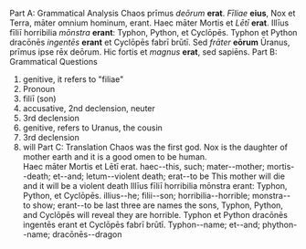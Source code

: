 Part A: Grammatical Analysis 
Chaos prīmus *deōrum* **erat**. *Fīliae* **eius**, Nox et Terra, māter omnium hominum, erant. Haec māter Mortis et *Lētī* **erat**. Illīus fīliī horribilia *mōnstra* **erant**: Typhon, Python, et Cyclōpēs. Typhon et Python dracōnēs *ingentēs* **erant** et Cyclōpēs fabrī brūtī. Sed *frāter* **eōrum** Ūranus, prīmus ipse rēx deōrum. Hic fortis et *magnus* **erat**, sed sapiēns.
Part B: Grammatical Questions
1. genitive, it refers to "filiae" 
2. Pronoun
3. filiī (son) 
4. accusative, 2nd declension, neuter 
5. 3rd declension
6. genitive, refers to Uranus, the cousin
7. 3rd declension 
8. will 
Part C: Translation 
Chaos was the first god. 
Nox is the daughter of mother earth and it is a good omen to be human.  
 Haec māter Mortis et Lētī erat.
 haec--this, such; mater--mother; mortis--death; et--and; letum--violent death; erat--to be
 This mother will die and it will be a violent death 
 Illīus fīliī horribilia mōnstra erant: Typhon, Python, et Cyclōpēs.
 illius--he; filii--son; horribilia--horrible; monstra-- to show; erant--to be last three are names 
the sons, Typhon, Python, and Cyclōpēs will reveal they are horrible.
Typhon et Python dracōnēs ingentēs erant et Cyclōpēs fabrī brūtī.
Typhon--name; et--and; phython--name; dracōnēs--dragon
